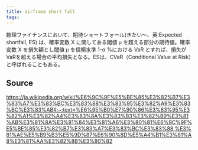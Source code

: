 ```yaml
---
title: airframe short fall
tags: 
---
```


数理ファイナンスにおいて、期待ショートフォール(きたい～、英:Expected shortfall, ES) は、確率変数 X に関してある閾値 μ を超える部分の期待値。確率変数 X を損失額とし閾値 μ を信頼水準 1-α %における VaR とすれば、損失がVaRを超える場合の平均損失となる。ESは、CVaR（Conditional Value at Risk）と呼ばれることもある。

## Source
https://ja.wikipedia.org/wiki/%E6%9C%9F%E5%BE%85%E3%82%B7%E3%83%A7%E3%83%BC%E3%83%88%E3%83%95%E3%82%A9%E3%83%BC%E3%83%AB#:~:text=%E6%95%B0%E7%90%86%E3%83%95%E3%82%A1%E3%82%A4%E3%83%8A%E3%83%B3%E3%82%B9%E3%81%AB%E3%81%8A%E3%81%84%E3%81%A6%E3%80%81%E6%9C%9F%E5%BE%85%E3%82%B7%E3%83%A7%E3%83%BC%E3%83%88,%E3%81%AE%E5%B9%B3%E5%9D%87%E6%90%8D%E5%A4%B1%E3%81%A8%E3%81%AA%E3%82%8B%E3%80%82